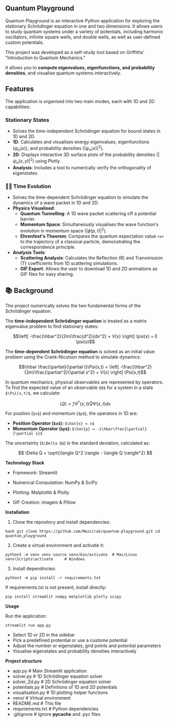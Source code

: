 ## Quantum Playground

Quantum Playground is an interactive Python application for exploring the stationary Schrödinger equation in one and two dimensions. It allows users to study quantum systems under a variety of potentials, including harmonic oscillators, infinite square wells, and double wells, as well as user-defined custom potentials.

This project was developed as a self-study tool based on Griffiths' "Introduction to Quantum Mechanics."

It allows you to **compute eigenvalues, eigenfunctions, and probability densities**, and visualise quantum systems interactively.

## Features

The application is organised into two main modes, each with 1D and 2D capabilities:

### Stationary States
- Solves the time-independent Schrödinger equation for bound states in 1D and 2D.
- **1D**: Calculates and visualises energy eigenvalues, eigenfunctions ($ψ_n(x)$), and probability densities ($|\psi_n(x)|^2$).
- **2D**: Displays interactive 3D surface plots of the probability densities ($|\psi_n(x,y)|^2$) using Plotly.
- **Analysis**: Includes a tool to numerically verify the orthogonality of eigenstates.

### 🏃‍♂️ Time Evolution
- Solves the time-dependent Schrödinger equation to simulate the dynamics of a wave packet in 1D and 2D.
- **Physics Visualised**:
  - **Quantum Tunnelling**: A 1D wave packet scattering off a potential barrier.
  - **Momentum Space**: Simultaneously visualises the wave function's evolution in momentum space ($|\phi(p,t)|^2$).
  - **Ehrenfest's Theorem**: Compares the quantum expectation value `<x>` to the trajectory of a classical particle, demonstrating the correspondence principle.
- **Analysis Tools**:
  - **Scattering Analysis**: Calculates the Reflection (R) and Transmission (T) coefficients from 1D scattering simulations.
  - **GIF Export**: Allows the user to download 1D and 2D animations as GIF files for easy sharing.


## 📚 Background

The project numerically solves the two fundamental forms of the Schrödinger equation.

The **time-independent Schrödinger equation** is treated as a matrix eigenvalue problem to find stationary states:
```math
\left[ -\frac{\hbar^2}{2m}\frac{d^2}{dx^2} + V(x) \right] \psi(x) = E \psi(x)
```
The **time-dependent Schrödinger equation** is solved as an initial value problem using the Crank-Nicolson method to simulate dynamics:

```math
i\hbar \frac{\partial}{\partial t}\Psi(x,t) = \left[ -\frac{\hbar^2}{2m}\frac{\partial^2}{\partial x^2} + V(x) \right] \Psi(x,t)
```

In quantum mechanics, physical observables are represented by operators. To find the expected value of an observable `$Q$` for a system in a state `$\Psi(x,t)$`, we calculate:

$$
\langle Q \rangle = \int \Psi^*(x,t) \hat{Q} \Psi(x,t) dx
$$

For position (`$x$`) and momentum (`$p$`), the operators in 1D are:

* **Position Operator (`$x$`):** `$\hat{x} = x$`
* **Momentum Operator (`$p$`):** `$\hat{p} = -i\hbar\frac{\partial}{\partial x}$`

The uncertainty (`$\Delta Q$`) is the standard deviation, calculated as:

$$
\Delta Q = \sqrt{\langle Q^2 \rangle - \langle Q \rangle^2}
$$

**Technology Stack**

- Framework: Streamlit

- Numerical Computation: NumPy & SciPy

- Plotting: Matplotlib & Plotly

- GIF Creation: imageio & Pillow

**Installation**

1. Clone the repository and install dependencies:

</pre>```bash
git clone https://github.com/Mezzirak/quantum-playground.git
cd quantum_playground```</pre>

2. Create a virtual environment and activate it:

</pre>```
python3 -m venv venv
source venv/bin/activate  # Mac/Linux
venv\Scripts\activate     # Windows ```</pre>

3. Install dependincies:
   
</pre>```python3 -m pip install -r requirements.txt```</pre>

If requirements.txt is not present, install directly:

</pre>```pip install streamlit numpy matplotlib plotly scipy```</pre>

**Usage**

Run the application:

</pre>```streamlit run app.py```</pre>

- Select 1D or 2D in the sidebar
- Pick a predefined protential or use a custome potential
- Adjust the number or eigenstates, grid points and potential parameters
- Visualise eigenstates and probability densities interactively

**Project structure**

- app.py                  # Main Streamlit application
- solver.py               # 1D Schrödinger equation solver
- solver_2d.py            # 2D Schrödinger equation solver
- potentials.py           # Definitions of 1D and 2D potentials
- visualisation.py        # 1D plotting helper functions
- venv/                   # Virtual environment
- README.md               # This file
- requriements.txt        # Python dependencies
- .gitignore              # Ignore __pycache__ and .pyc files




